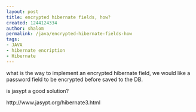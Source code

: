 ```yaml
---
layout: post
title: encrypted hibernate fields, how?
created: 1244124334
author: shalom
permalink: /java/encrypted-hibernate-fields-how
tags:
- JAVA
- hibernate encription
- Hibernate
---
```

<p>what is the way to implement an encrypted hibernate field, we would like a password field to be encrypted before saved to the DB.</p>
<p>is jasypt a good solution?</p>
<p>http://www.jasypt.org/hibernate3.html</p>
<p>&nbsp;</p>
<p>&nbsp;</p>
